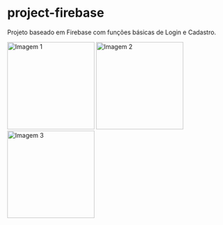 # project-firebase
Projeto baseado em Firebase com funções básicas de Login e Cadastro.

<!DOCTYPE html>
<html>
<head>
</head>
<body>
	<div class="container">
		<img class="image" src="https://user-images.githubusercontent.com/64418564/235157472-af16b960-7f5c-40b9-b9c5-a4ae66467614.png" alt="Imagem 1" width="200px">
		<img class="image" src="https://user-images.githubusercontent.com/64418564/235155868-38030cc5-52fd-4c7c-81ac-c59d2b6c396e.png" alt="Imagem 2" width="200px">
    <img class="image" src="https://user-images.githubusercontent.com/64418564/235155874-25a62c21-be26-45ca-9f8e-0690bff6f30e.png" alt="Imagem 3" width="200px">
	</div>
</body>
</html>

